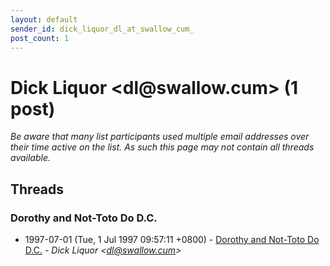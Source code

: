 ```yaml
---
layout: default
sender_id: dick_liquor_dl_at_swallow_cum_
post_count: 1
---
```


# Dick Liquor <dl<span>@</span>swallow.cum> (1 post)

_Be aware that many list participants used multiple email addresses over their time active on the list. As such this page may not contain all threads available._

## Threads

### Dorothy and Not-Toto Do D.C.
+ 1997-07-01 (Tue, 1 Jul 1997 09:57:11 +0800) - [Dorothy and Not-Toto Do D.C.](/archive/1997/07/c231b8e74e34d544c6c8d86ba4a5849c4266f36b6603bc5652ea2a9048bb42cc) - _Dick Liquor \<dl@swallow.cum\>_

